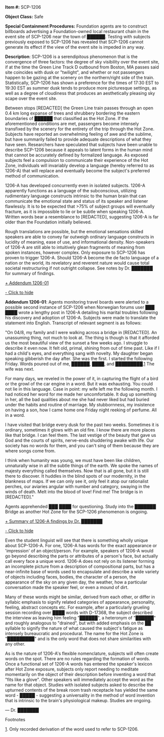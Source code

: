 **Item #:** SCP-1206

**Object Class:** Safe

**Special Containment Procedures:** Foundation agents are to construct billboards advertising a Foundation-owned local restaurant chain in the event site of SCP-1206 near the town of ██████. Testing with subjects previously exposed to SCP-1206 has revealed that SCP-1206 cannot generate its effect if the view of the event site is impeded in any way.

**Description**: SCP-1206 is a serendipitous phenomenon that is the convergence of three factors: the degree of sky visibility over the event site, if at the time the Green Line Track D outbound from Boston, MA passes said site coincides with dusk or "twilight", and whether or not passengers happen to be gazing at the scenery on the northern/right side of the train. Statistically, SCP-1206 has shown a preference for the times of 17:30 EST to 19:30 EST as summer dusk tends to produce more picturesque settings, as well as a degree of cloudiness that produces an aesthetically pleasing sky scape over the event site.

Between stops \[REDACTED\] the Green Line train passes through an open 0.4 km long expanse of trees and shrubbery bordering the eastern boundaries of ██████ that classified as the Hot Zone. If the aforementioned conditions are met, passengers become intensely transfixed by the scenery for the entirety of the trip through the Hot Zone. Subjects have reported an overwhelming feeling of awe and the sublime, but have summarily failed to provide adequate descriptions of what they have seen. Researchers have speculated that subjects have been unable to describe SCP-1206 because it appeals to latent forms in the human mind that cannot be accurately defined by formalized language. As exposed subjects feel a compulsion to communicate their experience of the Hot Zone, individuals will invariably develop a language (hereby referred to as 1206-A) that will replace and eventually become the subject's preferred method of communication.

1206-A has developed concurrently even in isolated subjects. 1206-A apparently functions as a language of the subconscious, utilizing rudimentary language constructs intrinsic to the human brain that can communicate the emotional state and status of its speaker and listener flawlessly. It is to be expected that >75% of subject groups will eventually fracture, as it is impossible to lie or be subtle when speaking 1206-A. Written words bear a resemblance to \[REDACTED\], suggesting 1206-A is far older than the Foundation initially believed.

Rough translations are possible, but the emotional sensations skilled speakers are able to convey far outweigh ordinary language constructs in lucidity of meaning, ease of use, and informational density. Non-speakers of 1206-A are still able to intuitively glean fragments of meaning from spoken instances, however complex. Only exposure to SCP-1206 has proven to trigger 1206-A. Should 1206-A become the de facto language of a nation or the world, its revelatory and reverent nature would cause total societal restructuring if not outright collapse. See notes by Dr. ███████ for summary of findings.

[+ Addendum 1206-01](javascript:;)

[\- Click to hide](javascript:;)

**Addendum 1206-01**: Agents monitoring travel boards were alerted to a possible second instance of SCP-1206 when Norwegian forums user ███ ████ wrote a lengthy post in 1206-A detailing his marital troubles following his discovery and adoption of 1206-A. Subjects were made to translate the statement into English. Transcript of relevant segment is as follows:

"On 04/8, my family and I were walking across a bridge in \[REDACTED\]. An unassuming thing, not much to look at. The thing is though is that it afforded us the most beautiful view of the sunset a few weeks ago. I struggle to describe it even now. It felt old, primal, shining from out of time past. Like if I had a child's eyes, and everything sang with novelty. My daughter began speaking gibberish the day after. She was the first. I started the following Friday. Words poured out of me, ██████, ████, and █████████.[1](javascript:;) The wife was next.

For many days, we reveled in the power of it, in capturing the flight of a bird or the growl of the car engine in a word. But it was exhausting. You could not lie in this language. Case in point: my wife left me the following month. I had noticed her word for me made her uncomfortable. It dug up something in her, all the bad qualities about me she had never liked but had buried under the habits and routine of marriage. My stubbornness, my insistence on having a son, how I came home one Friday night reeking of perfume. All in a word.

I have visited that bridge every dusk for the past two weeks. Sometimes it is ordinary, sometimes it glows with an old fire. I know there are more places like that bridge. I can feel them. The last vestige of the beauty that gave us God and the courts of spirits, nerve-ends shuddering awake with life. Our society has no words for them, and you can't sing of them because they are where songs come from.

I think when humanity was young, we must have been like children, unnaturally wise in all the subtle things of the earth. We spoke the names of majesty everything called themselves. Now that is all gone, but it is still there to discover. It huddles in the blind spots of our modernity, in the blankness of maps. If we can only see it, only feel it atop our rationalist perches, our aviaries angular with number and category, swaying in the winds of death. Melt into the blood of love! Find me! The bridge is in \[REDACTED\]."

Agents apprehended ███ ████ for questioning. Study into the ███████ Bridge as another Hot Zone for the SCP-1206 phenomenon is ongoing.

[+ Summary of 1206-A findings by Dr. ███████](javascript:;)

[\- Click to hide](javascript:;)

Even the student linguist will see that there is something wholly unique about SCP-1206-A. For one, 1206-A has words for the exact appearance or 'impression' of an object/person. For example, speakers of 1206-A would go beyond describing the parts or attributes of a person's face, but actually call every face a unique word. 1206-A does not rely on its listener forming an incomplete picture from a description of compositional parts, but has a near-infinite base of words used to encapsulate and describe a wide variety of objects including faces, bodies, the character of a person, the appearance of the sky on any given day, the weather, how a particular conversation made the speaker feel, or even a mound of dirt.

Many of these words might be similar, derived from each other, or differ in syllabic emphasis to signify related categories of appearance, personality, feeling, abstract concepts etc. For example, after a particularly grueling session recording over ████ words with D-17368, the subject described the interview as leaving him feeling "██████", a heteronym of "██████" and roughly analogous to "drained", but with added emphasis on the ██ syllable to signify the nature of what caused the subject's fatigue as intensely bureaucratic and procedural. The name for the Hot Zone is "█████████" and is the only word that does not share similarities with any other.

As is the nature of 1206-A's flexible nomenclature, subjects will often create words on the spot. There are no rules regarding the formation of words. Once a functional set of 1206-A words has entered the speaker's lexicon after Hot Zone exposure, subjects only report needing to meditate momentarily on the object of their description before inventing a word that "fits like a glove". Other speakers will immediately accept the word as the name for that object. Studies with isolated subjects asked to describe the upturned contents of the break room trash receptacle has yielded the same word - █████ - suggesting a universality in the method of word invention that is intrinsic to the brain's physiological makeup. Studies are ongoing.

— Dr. ███████

Footnotes

[1](javascript:;). Only recorded derivation of the word used to refer to SCP-1206.